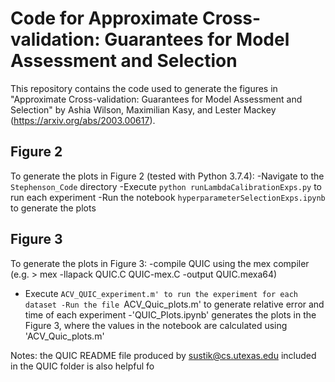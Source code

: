 # Code for Approximate Cross-validation: Guarantees for Model Assessment and Selection

This repository contains the code used to generate the figures in "Approximate Cross-validation: Guarantees for Model Assessment and Selection" by Ashia Wilson, Maximilian Kasy, and Lester Mackey (https://arxiv.org/abs/2003.00617).



## Figure 2

To generate the plots in Figure 2 (tested with Python 3.7.4):
-Navigate to the `Stephenson_Code` directory
-Execute `python runLambdaCalibrationExps.py` to run each experiment
-Run the notebook `hyperparameterSelectionExps.ipynb` to generate the plots

## Figure 3

To generate the plots in Figure 3:
-compile QUIC using the mex compiler (e.g. > mex -llapack QUIC.C QUIC-mex.C -output QUIC.mexa64)
- Execute `ACV_QUIC_experiment.m' to run the experiment for each dataset
-Run the file `ACV_Quic_plots.m' to generate relative error and time of each experiment
-'QUIC_Plots.ipynb' generates the plots in the Figure 3, where the values in the notebook are calculated using 'ACV_Quic_plots.m'

Notes: the QUIC README file produced by sustik@cs.utexas.edu included in the QUIC folder is also helpful fo
